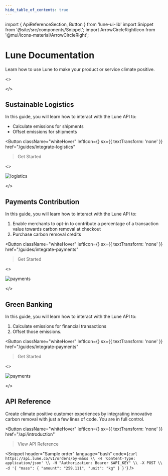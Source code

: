 ```yaml
---
hide_table_of_contents: true
---
```


import { ApiReferenceSection, Button } from 'lune-ui-lib'
import Snippet  from '@site/src/components/Snippet';
import ArrowCircleRightIcon from '@mui/icons-material/ArrowCircleRight';

# Lune Documentation

<div className="sections">

<ApiReferenceSection>
<div className="homeParagraphSections">

<div>

Learn how to use Lune to make your product or service climate positive.

</div>
</div>

<>

</>

</ApiReferenceSection>

<ApiReferenceSection>
<div className="homeParagraphSections">

<div>

## Sustainable Logistics

</div>
<div>

In this guide, you will learn how to interact with the Lune API to:

* Calculate emissions for shipments
* Offset emissions for shipments

</div>
<div>

<Button
    className="whiteHover"
    leftIcon={<ArrowCircleRightIcon />}
    sx={{ textTransform: 'none' }}
    href="/guides/integrate-logistics"
>Get Started
</Button>

</div>
</div>

<>

![logistics](/img/home-acmecargo.png)

</>

</ApiReferenceSection>

<ApiReferenceSection>
<div className="homeParagraphSections">

<div>

## Payments Contribution

</div>
<div>

In this guide, you will learn how to interact with the Lune API to:

1. Enable merchants to opt-in to contribute a percentage of a transaction value towards carbon removal at checkout
2. Purchase carbon removal credits

</div>
<div>

<Button
    className="whiteHover"
    leftIcon={<ArrowCircleRightIcon />}
    sx={{ textTransform: 'none' }}
    href="/guides/integrate-payments"
>Get Started
</Button>

</div>
</div>

<>

![payments](/img/home-acmepay.png)

</>

</ApiReferenceSection>


<ApiReferenceSection>
<div className="homeParagraphSections">

<div>

## Green Banking

</div>
<div>

In this guide, you will learn how to interact with the Lune API to:

1. Calculate emissions for financial transactions
2. Offset those emissions.

</div>
<div>

<Button
    className="whiteHover"
    leftIcon={<ArrowCircleRightIcon />}
    sx={{ textTransform: 'none' }}
    href="/guides/integrate-payments"
>Get Started
</Button>

</div>
</div>

<>

![payments](/img/home-acmebank.png)

</>

</ApiReferenceSection>

<ApiReferenceSection>
<div className="homeParagraphSections">

<div>

## API Reference

</div>
<div>

Create climate positive customer experiences by integrating innovative carbon removal with just a few lines of code. You are in full control.

</div>
<div>

<Button
    className="whiteHover"
    leftIcon={<ArrowCircleRightIcon />}
    sx={{ textTransform: 'none' }}
    href="/api/introduction"
>View API Reference
</Button>

</div>
</div>

<div className="miniSections">

<Snippet
    header="Sample order"
    language="bash"
    code={`curl https://api.lune.co/v1/orders/by-mass \\
  -H 'Content-Type: application/json' \\
  -H "Authorization: Bearer $API_KEY" \\
  -X POST \\
  -d '{
  "mass": {
    "amount": "259.111",
    "unit": "kg"
  }
}'`} />

</div>

</ApiReferenceSection>


</div>

